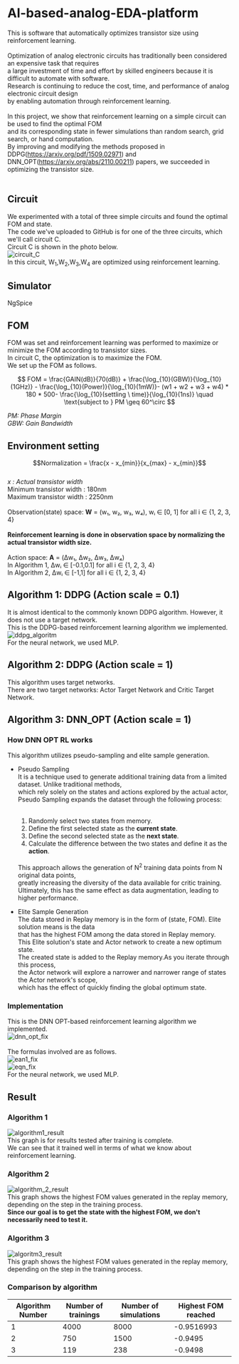 # AI-based-analog-EDA-platform
 This is software that automatically optimizes transistor size using reinforcement learning. <br/>
 <br/>
 Optimization of analog electronic circuits has traditionally been considered an expensive task that requires <br/>
 a large investment of time and effort by skilled engineers because it is difficult to automate with software.<br/>
 Research is continuing to reduce the cost, time, and performance of analog electronic circuit design <br/>
 by enabling automation through reinforcement learning. <br/>
 <br/>
 In this project, we show that reinforcement learning on a simple circuit can be used to find the optimal FOM <br/>
 and its corresponding state in fewer simulations than random search, grid search, or hand computation.<br/>
 By improving and modifying the methods proposed in DDPG(https://arxiv.org/pdf/1509.02971) and DNN_OPT(https://arxiv.org/abs/2110.00211) papers, we succeeded in optimizing the transistor size. <br/>
 <br/>

## Circuit
 We experimented with a total of three simple circuits and found the optimal FOM and state. <br/>
 The code we've uploaded to GitHub is for one of the three circuits, which we'll call circuit C. <br/>
 Circuit C is shown in the photo below. <br/>
 ![circuit_C](https://github.com/user-attachments/assets/696361a2-0978-416c-8579-64661d5dfd8a) <br/>
 In this circuit, W<sub>1</sub>,W<sub>2</sub>,W<sub>3</sub>,W<sub>4</sub> are optimized using reinforcement learning. <br/>

## Simulator
NgSpice

## FOM
FOM was set and reinforcement learning was performed to maximize or minimize the FOM according to transistor sizes. <br/>
In circuit C, the optimization is to maximize the FOM. <br/>
We set up the FOM as follows. <br/>

$$ FOM = \frac{GAIN(dB)}{70(dB)} + \frac{\log_{10}(GBW)}{\log_{10}(1GHz)} - \frac{\log_{10}(Power)}{\log_{10}(1mW)}- (w1 + w2 + w3 + w4) * 180 * 500- \frac{\log_{10}(settling \ time)}{\log_{10}(1ns)} \quad \text{subject to } PM \geq 60^\circ $$

*PM: Phase Margin* <br/>
*GBW: Gain Bandwidth*

## Environment setting 
$$Normalization = \frac{x - x_{min}}{x_{max} - x_{min}}$$ <br/>
*x : Actual transistor width* <br/>
Minimum transistor width : 180nm <br/>
Maximum transistor width : 2250nm <br/>
<br/>
Observation(state) space: **W** = (w₁, w₂, w₃, w₄), wᵢ ∈ [0, 1] for all i ∈ {1, 2, 3, 4} <br/>
<br/>
**Reinforcement learning is done in observation space by normalizing the actual transistor width size.** <br/>
<br/>
Action space: **A** = (Δw₁, Δw₂, Δw₃, Δw₄) <br/>
In Algorithm 1, Δwᵢ ∈ [-0.1,0.1] for all i ∈ {1, 2, 3, 4} <br/>
In Algorithm 2, Δwᵢ ∈ [-1,1] for all i ∈ {1, 2, 3, 4} <br/>

## Algorithm 1: DDPG (Action scale = 0.1)
 It is almost identical to the commonly known DDPG algorithm. However, it does not use a target network. <br/>
 This is the DDPG-based reinforcement learning algorithm we implemented. <br/>
 ![ddpg_algoritm](https://github.com/user-attachments/assets/e9cf110a-a866-43be-ada2-4d9ba8e21f04) <br/>
 For the neural network, we used MLP. <br/>
## Algorithm 2: DDPG (Action scale = 1)
 This algorithm uses target networks. <br/>
 There are two target networks: Actor Target Network and Critic Target Network. <br/>
## Algorithm 3: DNN_OPT (Action scale = 1)
### How DNN OPT RL works
This algorithm utilizes pseudo-sampling and elite sample generation. <br/>
- Pseudo Sampling <br/>
  It is a technique used to generate additional training data from a limited dataset. Unlike traditional methods, <br/>
  which rely solely on the states and actions explored by the actual actor, <br/>
  Pseudo Sampling expands the dataset through the following process: <br/>
  <br/>
  1. Randomly select two states from memory.  <br/>
  2. Define the first selected state as the **current state**.  <br/>
  3. Define the second selected state as the **next state**.  <br/>
  4. Calculate the difference between the two states and define it as the **action**. <br/>
  <br/>  
  This approach allows the generation of N<sup>2</sup> training data points from N original data points,<br/>
  greatly increasing the diversity of the data available for critic training.<br/>
  Ultimately, this has the same effect as data augmentation, leading to higher performance. <br/>
  
- Elite Sample Generation <br/>
  The data stored in Replay memory is in the form of (state, FOM). Elite solution means is the data <br/>
  that has the highest FOM among the data stored in Replay memory. <br/>
  This Elite solution's state and Actor network to create a new optimum state. <br/>
  The created state is added to the Replay memory.As you iterate through this process, <br/>
  the Actor network will explore a narrower and narrower range of states the Actor network's scope, <br/>
  which has the effect of quickly finding the global optimum state. <br/> 

### Implementation
 This is the DNN OPT-based reinforcement learning algorithm we implemented. <br/>
 ![dnn_opt_fix](https://github.com/user-attachments/assets/8d824afb-faf8-47fe-a874-5bc934f7dbb7) <br/>
 <br/>
 The formulas involved are as follows.<br/>
 ![ean1_fix](https://github.com/user-attachments/assets/d4f773bd-6637-4757-a1b9-afb8d61f19da) <br/>
 ![eqn_fix](https://github.com/user-attachments/assets/eacb5a33-8ee7-4fb1-a492-c5e17b043d30) <br/>
 For the neural network, we used MLP. <br/>
 
## Result
### Algorithm 1
![algorithm1_result](https://github.com/user-attachments/assets/b803a8eb-7bf8-4fc3-aa88-d04e280ca245) <br/>
This graph is for results tested after training is complete. <br/>
We can see that it trained well in terms of what we know about reinforcement learning. <br/>
### Algorithm 2
![algorithm_2_result](https://github.com/user-attachments/assets/e950cda1-3c95-4bbe-81e0-937dcd7c6760) <br/>
This graph shows the highest FOM values generated in the replay memory, depending on the step in the training process. <br/>
**Since our goal is to get the state with the highest FOM, we don't necessarily need to test it.** <br/>
### Algorithm 3
![algoritm3_result](https://github.com/user-attachments/assets/7c852e40-0b9f-4e10-920a-a895681cfd6a) <br/>
This graph shows the highest FOM values generated in the replay memory, depending on the step in the training process. <br/>

### Comparison by algorithm
| Algorithm Number                                 | Number of trainings      | Number of simulations | Highest FOM reached |
|-------------------------------------------|---------------|----------------|-----------------|
| 1 | 4000          | 8000           | -0.9516993      |
| 2  | 750           | 1500           | -0.9495         |
| 3 | 119 | 238          | -0.9498         |

